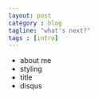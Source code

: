 ```yaml
---
layout: post
category : blog
tagline: "what's next?"
tags : [intro]
---
```


* about me
* styling
* title
* disqus